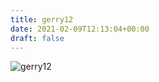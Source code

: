 ```yaml
---
title: gerry12
date: 2021-02-09T12:13:04+00:00
draft: false
---
```


![gerry12](/images/1984c.jpg)

